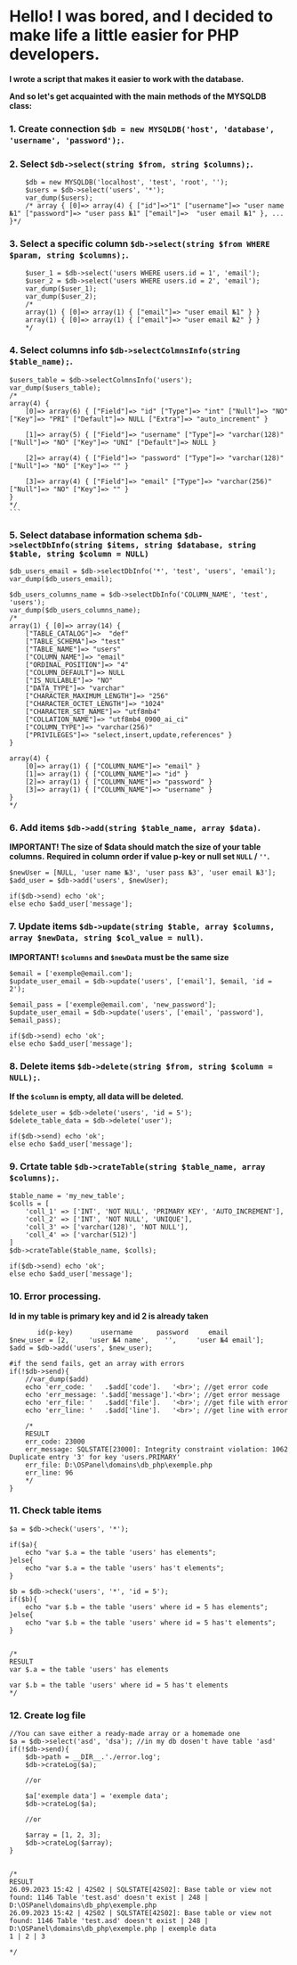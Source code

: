 # Hello! I was bored, and I decided to make life a little easier for PHP developers.

**I wrote a script that makes it easier to work with the database.**

**And so let's get acquainted with the main methods of the MYSQLDB class:**

### 1. Create connection `$db = new MYSQLDB('host', 'database', 'username', 'password');`.

### 2. Select `$db->select(string $from, string $columns);`.
        $db = new MYSQLDB('localhost', 'test', 'root', '');
        $users = $db->select('users', '*');
        var_dump($users); 
        /* array { [0]=> array(4) { ["id"]=>"1" ["username"]=> "user name №1" ["password"]=> "user pass №1" ["email"]=>  "user email №1" }, ... }*/

### 3. Select a specific column `$db->select(string $from WHERE $param, string $columns);`.
        $user_1 = $db->select('users WHERE users.id = 1', 'email');
        $user_2 = $db->select('users WHERE users.id = 2', 'email');
        var_dump($user_1);
        var_dump($user_2);
        /*
        array(1) { [0]=> array(1) { ["email"]=> "user email №1" } }
        array(1) { [0]=> array(1) { ["email"]=> "user email №2" } }
        */

### 4. Select columns info `$db->selectColmnsInfo(string $table_name);`.
    $users_table = $db->selectColmnsInfo('users');
    var_dump($users_table);
    /*
    array(4) { 
        [0]=> array(6) { ["Field"]=> "id" ["Type"]=> "int" ["Null"]=> "NO" ["Key"]=> "PRI" ["Default"]=> NULL ["Extra"]=> "auto_increment" } 

        [1]=> array(5) { ["Field"]=> "username" ["Type"]=> "varchar(128)" ["Null"]=> "NO" ["Key"]=> "UNI" ["Default"]=> NULL } 

        [2]=> array(4) { ["Field"]=> "password" ["Type"]=> "varchar(128)" ["Null"]=> "NO" ["Key"]=> "" } 

        [3]=> array(4) { ["Field"]=> "email" ["Type"]=> "varchar(256)" ["Null"]=> "NO" ["Key"]=> "" } 
    }
    */
    ```

### 5. Select database information schema `$db->selectDbInfo(string $items, string $database, string $table, string $column = NULL)`
    $db_users_email = $db->selectDbInfo('*', 'test', 'users', 'email');
    var_dump($db_users_email);

    $db_users_columns_name = $db->selectDbInfo('COLUMN_NAME', 'test', 'users');
    var_dump($db_users_columns_name);
    /*
    array(1) { [0]=> array(14) { 
        ["TABLE_CATALOG"]=>  "def" 
        ["TABLE_SCHEMA"]=> "test" 
        ["TABLE_NAME"]=> "users" 
        ["COLUMN_NAME"]=> "email" 
        ["ORDINAL_POSITION"]=> "4" 
        ["COLUMN_DEFAULT"]=> NULL 
        ["IS_NULLABLE"]=> "NO" 
        ["DATA_TYPE"]=> "varchar" 
        ["CHARACTER_MAXIMUM_LENGTH"]=> "256" 
        ["CHARACTER_OCTET_LENGTH"]=> "1024" 
        ["CHARACTER_SET_NAME"]=> "utf8mb4" 
        ["COLLATION_NAME"]=> "utf8mb4_0900_ai_ci" 
        ["COLUMN_TYPE"]=> "varchar(256)" 
        ["PRIVILEGES"]=> "select,insert,update,references" } 
    }

    array(4) { 
        [0]=> array(1) { ["COLUMN_NAME"]=> "email" } 
        [1]=> array(1) { ["COLUMN_NAME"]=> "id" } 
        [2]=> array(1) { ["COLUMN_NAME"]=> "password" } 
        [3]=> array(1) { ["COLUMN_NAME"]=> "username" } 
    }
    */

### 6. Add items `$db->add(string $table_name, array $data)`.
   **IMPORTANT! The size of $data should match the size of your table columns.**
   **Required in column order if value p-key or null set `NULL` / `''`.**

    $newUser = [NULL, 'user name №3', 'user pass №3', 'user email №3'];
    $add_user = $db->add('users', $newUser);

    if($db->send) echo 'ok';
    else echo $add_user['message'];
### 7. Update items `$db->update(string $table, array $columns, array $newData, string $col_value = null)`.
   **IMPORTANT! `$columns` and `$newData` must be the same size** 

    $email = ['exemple@email.com'];
    $update_user_email = $db->update('users', ['email'], $email, 'id = 2');

    $email_pass = ['exemple@email.com', 'new_password']; 
    $update_user_email = $db->update('users', ['email', 'password'], $email_pass);

    if($db->send) echo 'ok';
    else echo $add_user['message'];


### 8. Delete items `$db->delete(string $from, string $column = NULL);`.
   **If the `$column` is empty, all data will be deleted.**

    $delete_user = $db->delete('users', 'id = 5');
    $delete_table_data = $db->delete('user');

    if($db->send) echo 'ok';
    else echo $add_user['message']; 
### 9. Crtate table `$db->crateTable(string $table_name, array $columns);`.
    $table_name = 'my_new_table';
    $colls = [
        'coll_1' => ['INT', 'NOT NULL', 'PRIMARY KEY', 'AUTO_INCREMENT'],
        'coll_2' => ['INT', 'NOT NULL', 'UNIQUE'],
        'coll_3' => ['varchar(128)', 'NOT NULL'],
        'coll_4' => ['varchar(512)'] 
    ]
    $db->crateTable($table_name, $colls);

    if($db->send) echo 'ok';
    else echo $add_user['message'];
### 10. Error processing.   
   **Id in my table is primary key and id 2 is already taken**
    
           id(p-key)       username      password     email
    $new_user = [2,     'user №4 name',    '',     'user №4 email'];
    $add = $db->add('users', $new_user);

    #if the send fails, get an array with errors
    if(!$db->send){
        //var_dump($add)
        echo 'err_code: '   .$add['code'].   '<br>'; //get error code
        echo 'err_message: '.$add['message'].'<br>'; //get error message
        echo 'err_file: '   .$add['file'].   '<br>'; //get file with error
        echo 'err_line: '   .$add['line'].   '<br>'; //get line with error

        /*
        RESULT
        err_code: 23000
        err_message: SQLSTATE[23000]: Integrity constraint violation: 1062 Duplicate entry '3' for key 'users.PRIMARY'
        err_file: D:\OSPanel\domains\db_php\exemple.php
        err_line: 96
        */
    }

 ### 11. Check table items   

    $a = $db->check('users', '*');

    if($a){
        echo "var $.a = the table 'users' has elements";
    }else{
        echo "var $.a = the table 'users' has't elements";
    }

    $b = $db->check('users', '*', 'id = 5');
    if($b){
        echo "var $.b = the table 'users' where id = 5 has elements";
    }else{
        echo "var $.b = the table 'users' where id = 5 has't elements";
    }


    /* 
    RESULT
    var $.a = the table 'users' has elements

    var $.b = the table 'users' where id = 5 has't elements
    */

 ### 12. Create log file
    //You can save either a ready-made array or a homemade one
    $a = $db->select('asd', 'dsa'); //in my db dosen't have table 'asd'
    if(!$db->send){
        $db->path = __DIR__.'./error.log';
        $db->crateLog($a);

        //or

        $a['exemple data'] = 'exemple data';
        $db->crateLog($a);

        //or

        $array = [1, 2, 3];
        $db->crateLog($array);
    }


    /*
    RESULT
    26.09.2023 15:42 | 42S02 | SQLSTATE[42S02]: Base table or view not found: 1146 Table 'test.asd' doesn't exist | 248 | D:\OSPanel\domains\db_php\exemple.php
    26.09.2023 15:42 | 42S02 | SQLSTATE[42S02]: Base table or view not found: 1146 Table 'test.asd' doesn't exist | 248 | D:\OSPanel\domains\db_php\exemple.php | exemple data
    1 | 2 | 3

    */   